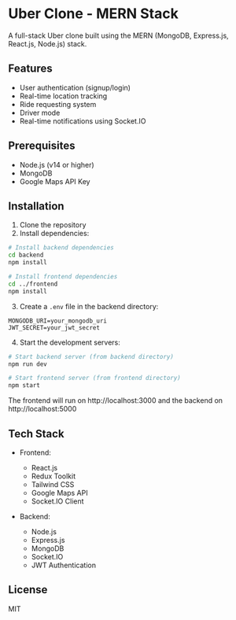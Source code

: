 # Uber Clone - MERN Stack

A full-stack Uber clone built using the MERN (MongoDB, Express.js, React.js, Node.js) stack.

## Features

- User authentication (signup/login)
- Real-time location tracking
- Ride requesting system
- Driver mode
- Real-time notifications using Socket.IO

## Prerequisites

- Node.js (v14 or higher)
- MongoDB
- Google Maps API Key

## Installation

1. Clone the repository
2. Install dependencies:

```bash
# Install backend dependencies
cd backend
npm install

# Install frontend dependencies
cd ../frontend
npm install
```

3. Create a `.env` file in the backend directory:

```
MONGODB_URI=your_mongodb_uri
JWT_SECRET=your_jwt_secret
```

4. Start the development servers:

```bash
# Start backend server (from backend directory)
npm run dev

# Start frontend server (from frontend directory)
npm start
```

The frontend will run on http://localhost:3000 and the backend on http://localhost:5000

## Tech Stack

- Frontend:
  - React.js
  - Redux Toolkit
  - Tailwind CSS
  - Google Maps API
  - Socket.IO Client

- Backend:
  - Node.js
  - Express.js
  - MongoDB
  - Socket.IO
  - JWT Authentication

## License

MIT
